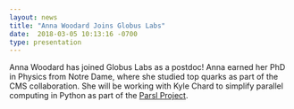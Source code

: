 ```yaml
---
layout: news
title: "Anna Woodard Joins Globus Labs"
date:  2018-03-05 10:13:16 -0700
type: presentation
---
```

Anna Woodard has joined Globus Labs as a postdoc! Anna earned her PhD in Physics from Notre Dame, where she studied top quarks as part of the CMS collaboration. She will be working with Kyle Chard to simplify parallel computing in Python as part of the [Parsl Project](http://parsl-project.org/).
